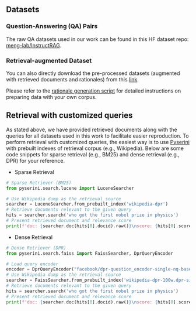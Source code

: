 ## Datasets
### Question-Answering (QA) Pairs
The raw QA datasets used in our work can be found in this HF dataset repo: [meng-lab/InstructRAG](https://huggingface.co/datasets/meng-lab/InstructRAG).

### Retrieval-augmented Dataset
You can also directly download the pre-processed datasets (augmented with retrieved documents and rationales) from this [link](https://drive.google.com/file/d/1MVkdc4g9_D4REtaBFKeJ9gMun4qzdQtO/view?usp=share_link).


Please refer to the [rationale generation script](../generate_rationale.sh) for detailed instructions on preparing data with your own corpus.

## Retrieval with customized queries
As stated above, we have provided retrieved documents along with the queries for all datasets used in this work to facilitate easier reproduction. To perform retrieval with customized queries, the easiest way is to use [Pyserini](https://github.com/castorini/pyserini) with prebuilt indexes of retrieval corpus (e.g., Wikipedia). Below are some code snippets for sparse retrieval (e.g., BM25) and dense retrieval (e.g., DPR) for your reference.

- Sparse Retrieval
```python
# Sparse Retriever (BM25)
from pyserini.search.lucene import LuceneSearcher

# Use Wikipedia dump as the retrieval source
searcher = LuceneSearcher.from_prebuilt_index('wikipedia-dpr') 
# Retrieve documents relevant to the given query
hits = searcher.search('who got the first nobel prize in physics')
# Present retrieved document and relevance score
print(f'doc: {searcher.doc(hits[0].docid).raw()}\nscore: {hits[0].score}')
```

- Dense Retrieval

```python
# Dense Retriever (DPR)
from pyserini.search.faiss import FaissSearcher, DprQueryEncoder

# Load query encoder
encoder = DprQueryEncoder("facebook/dpr-question_encoder-single-nq-base")
# Use Wikipedia dump as the retrieval source
searcher = FaissSearcher.from_prebuilt_index('wikipedia-dpr-100w.dpr-single-nq', encoder)
# Retrieve documents relevant to the given query
hits = searcher.search('who got the first nobel prize in physics')
# Present retrieved document and relevance score
print(f'doc: {searcher.doc(hits[0].docid).raw()}\nscore: {hits[0].score}')
```
